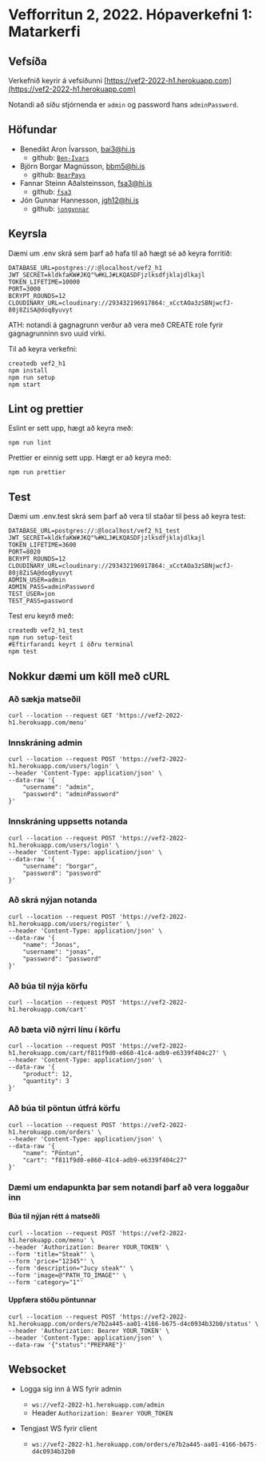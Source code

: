 # Vefforritun 2, 2022. Hópaverkefni 1: Matarkerfi

## Vefsíða

Verkefnið keyrir á vefsíðunni [https://vef2-2022-h1.herokuapp.com](https://vef2-2022-h1.herokuapp.com)

Notandi að síðu stjórnenda er `admin` og password hans `adminPassword`.

## Höfundar

- Benedikt Aron Ívarsson, [bai3@hi.is](mailto:bai3@hi.is)
  - github: [`Ben-Ivars`](https://github.com/Ben-Ivars)
- Björn Borgar Magnússon, [bbm5@hi.is](mailto:bbm5@hi.is)
  - github: [`BearPays`](https://github.com/BearPays)
- Fannar Steinn Aðalsteinsson, [fsa3@hi.is](mailto:fsa3@hi.is)
  - github: [`fsa3`](https://github.com/fsa3)
- Jón Gunnar Hannesson, [ jgh12@hi.is](mailto:jgh12@hi.is)
  - github: [`jongvnnar`](https://github.com/jongvnnar)

## Keyrsla

Dæmi um .env skrá sem þarf að hafa til að hægt sé að keyra forritið:

```
DATABASE_URL=postgres://:@localhost/vef2_h1
JWT_SECRET=kldkfaKW#JKQ"%#KLJ#LKQASDFjzlksdfjklajdlkajl
TOKEN_LIFETIME=10000
PORT=3000
BCRYPT_ROUNDS=12
CLOUDINARY_URL=cloudinary://293432196917864:_xCctAOa3zSBNjwcfJ-80j8ZiSA@doq8yuvyt
```

ATH: notandi á gagnagrunn verður að vera með CREATE role fyrir gagnagrunninn svo uuid virki.

Til að keyra verkefni:

```
createdb vef2_h1
npm install
npm run setup
npm start
```

## Lint og prettier

Eslint er sett upp, hægt að keyra með:

```
npm run lint
```

Prettier er einnig sett upp. Hægt er að keyra með:

```
npm run prettier
```

## Test

Dæmi um .env.test skrá sem þarf að vera til staðar til þess að keyra test:

```
DATABASE_URL=postgres://:@localhost/vef2_h1_test
JWT_SECRET=kldkfaKW#JKQ"%#KLJ#LKQASDFjzlksdfjklajdlkajl
TOKEN_LIFETIME=3600
PORT=8020
BCRYPT_ROUNDS=12
CLOUDINARY_URL=cloudinary://293432196917864:_xCctAOa3zSBNjwcfJ-80j8ZiSA@doq8yuvyt
ADMIN_USER=admin
ADMIN_PASS=adminPassword
TEST_USER=jon
TEST_PASS=password
```

Test eru keyrð með:

```
createdb vef2_h1_test
npm run setup-test
#Eftirfarandi keyrt í öðru terminal
npm test
```

## Nokkur dæmi um köll með cURL

### Að sækja matseðil

```
curl --location --request GET 'https://vef2-2022-h1.herokuapp.com/menu'
```

### Innskráning admin

```
curl --location --request POST 'https://vef2-2022-h1.herokuapp.com/users/login' \
--header 'Content-Type: application/json' \
--data-raw '{
    "username": "admin",
    "password": "adminPassword"
}'
```

### Innskráning uppsetts notanda

```
curl --location --request POST 'https://vef2-2022-h1.herokuapp.com/users/login' \
--header 'Content-Type: application/json' \
--data-raw '{
    "username": "borgar",
    "password": "password"
}'
```

### Að skrá nýjan notanda

```
curl --location --request POST 'https://vef2-2022-h1.herokuapp.com/users/register' \
--header 'Content-Type: application/json' \
--data-raw '{
    "name": "Jonas",
    "username": "jonas",
    "password": "password"
}'
```

### Að búa til nýja körfu

```
curl --location --request POST 'https://vef2-2022-h1.herokuapp.com/cart'
```

### Að bæta við nýrri línu í körfu

```
curl --location --request POST 'https://vef2-2022-h1.herokuapp.com/cart/f811f9d0-e860-41c4-adb9-e6339f404c27' \
--header 'Content-Type: application/json' \
--data-raw '{
    "product": 12,
    "quantity": 3
}'
```

### Að búa til pöntun útfrá körfu

```
curl --location --request POST 'https://vef2-2022-h1.herokuapp.com/orders' \
--header 'Content-Type: application/json' \
--data-raw '{
    "name": "Pöntun",
    "cart": "f811f9d0-e860-41c4-adb9-e6339f404c27"
}'
```

### Dæmi um endapunkta þar sem notandi þarf að vera loggaður inn

#### Búa til nýjan rétt á matseðli

```
curl --location --request POST 'https://vef2-2022-h1.herokuapp.com/menu' \
--header 'Authorization: Bearer YOUR_TOKEN' \
--form 'title="Steak"' \
--form 'price="12345"' \
--form 'description="Jucy steak"' \
--form 'image=@"PATH_TO_IMAGE"' \
--form 'category="1"'
```

#### Uppfæra stöðu pöntunnar

```
curl --location --request POST 'https://vef2-2022-h1.herokuapp.com/orders/e7b2a445-aa01-4166-b675-d4c0934b32b0/status' \
--header 'Authorization: Bearer YOUR_TOKEN' \
--header 'Content-Type: application/json' \
--data-raw '{"status":"PREPARE"}'
```

## Websocket

- Logga sig inn á WS fyrir admin

  - `ws://vef2-2022-h1.herokuapp.com/admin`
  - Header `Authorization: Bearer YOUR_TOKEN`

- Tengjast WS fyrir client
  - `ws://vef2-2022-h1.herokuapp.com/orders/e7b2a445-aa01-4166-b675-d4c0934b32b0`
